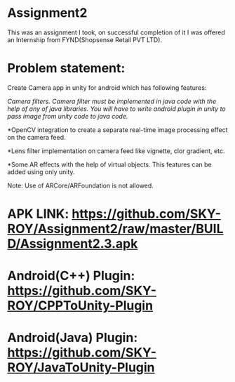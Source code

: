 # Assignment2
This was an assignment I took, on successful completion of it I was offered an Internship from FYND(Shopsense Retail PVT LTD). 
#

# Problem statement:
Create Camera app in unity for android which has following features:

*Camera filters. Camera filter must be implemented in java code with the help of any of java libraries. You will have to write android plugin in unity to pass image from unity code to java code.*

*OpenCV integration to create a separate real-time image processing effect on the camera feed.

*Lens filter implementation on camera feed like vignette, clor gradient, etc.

*Some AR effects with the help of virtual objects. This features can be added using only unity.

Note: Use of ARCore/ARFoundation is not allowed.

# APK LINK: https://github.com/SKY-ROY/Assignment2/raw/master/BUILD/Assignment2.3.apk
# Android(C++) Plugin: https://github.com/SKY-ROY/CPPToUnity-Plugin
# Android(Java) Plugin: https://github.com/SKY-ROY/JavaToUnity-Plugin
